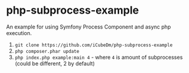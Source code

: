 # php-subprocess-example
An example for using Symfony Process Component and async php execution.

1. `git clone https://github.com/iCubeDm/php-subprocess-example`
2. `php composer.phar update`
2. `php index.php example:main 4` - where `4` is amount of subprocesses (could be different, 2 by default)
